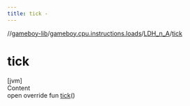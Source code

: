 ```yaml
---
title: tick -
---
```

//[gameboy-lib](../../index.md)/[gameboy.cpu.instructions.loads](../index.md)/[LDH_n_A](index.md)/[tick](tick.md)



# tick  
[jvm]  
Content  
open override fun [tick](tick.md)()  



